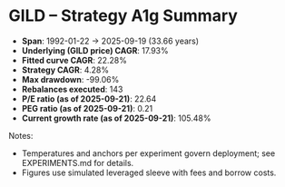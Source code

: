 # GILD – Strategy A1g Summary

- **Span**: 1992-01-22 → 2025-09-19 (33.66 years)
- **Underlying (GILD price) CAGR**: 17.93%
- **Fitted curve CAGR**: 22.28%
- **Strategy CAGR**: 4.28%
- **Max drawdown**: -99.06%
- **Rebalances executed**: 143
- **P/E ratio (as of 2025-09-21)**: 22.64
- **PEG ratio (as of 2025-09-21)**: 0.21
- **Current growth rate (as of 2025-09-21)**: 105.48%

Notes:

- Temperatures and anchors per experiment govern deployment; see EXPERIMENTS.md for details.
- Figures use simulated leveraged sleeve with fees and borrow costs.

